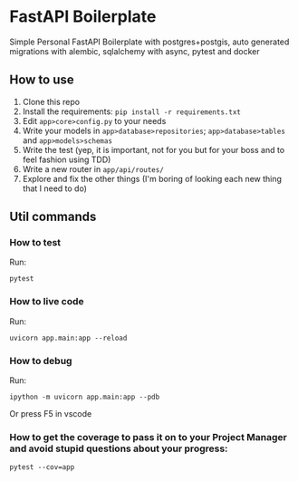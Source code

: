 # FastAPI Boilerplate

Simple Personal FastAPI Boilerplate with postgres+postgis, auto generated migrations with alembic, sqlalchemy with async, pytest and docker

## How to use

1. Clone this repo
2. Install the requirements: `pip install -r requirements.txt`
3. Edit `app>core>config.py` to your needs
4. Write your models in `app>database>repositories`; `app>database>tables` and `app>models>schemas`
5. Write the test (yep, it is important, not for you but for your boss and to feel fashion using TDD)
6. Write a new router in `app/api/routes/`
7. Explore and fix the other things (I'm boring of looking each new thing that I need to do)

## Util commands

### How to test

Run:

```
pytest
```

### How to live code

Run:

```
uvicorn app.main:app --reload
```

### How to debug

Run:

```
ipython -m uvicorn app.main:app --pdb
```

Or press F5 in vscode

### How to get the coverage to pass it on to your Project Manager and avoid stupid questions about your progress:

```
pytest --cov=app
```
